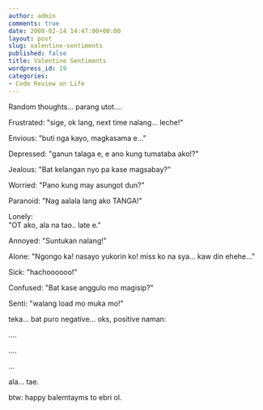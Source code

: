 ```yaml
---
author: admin
comments: true
date: 2008-02-14 14:47:00+00:00
layout: post
slug: valentine-sentiments
published: false
title: Valentine Sentiments
wordpress_id: 19
categories:
- Code Review on Life
---
```


Random thoughts... parang utot....

Frustrated:
"sige, ok lang, next time nalang... leche!"
  
Envious:
"buti nga kayo, magkasama e..."

Depressed:
"ganun talaga e, e ano kung tumataba ako!?"

Jealous:
"Bat kelangan nyo pa kase magsabay?"

Worried:
"Pano kung may asungot dun?"

Paranoid:
"Nag aalala lang ako TANGA!"
  
Lonely:  
"OT ako, ala na tao.. late e."

Annoyed: 
"Suntukan nalang!"

Alone:
"Ngongo ka! nasayo yukorin ko! miss ko na sya... kaw din ehehe..."

Sick:
"hachoooooo!"
  
Confused:
"Bat kase anggulo mo magisip?"

Senti:
"walang load mo muka mo!"

teka... bat puro negative... oks, positive naman:

....

....

...

ala... tae.

btw: happy balemtayms to ebri ol.
